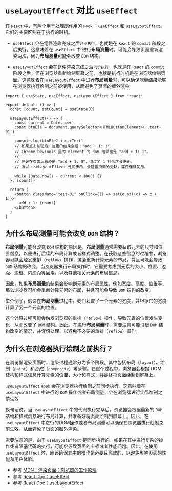 # `useLayoutEffect` 对比 `useEffect`

在 `React` 中，有两个用于处理副作用的 `Hook` ：`useEffect` 和 `useLayoutEffect`。它们的主要区别在于执行的时机。

- `useEffect` 会在组件渲染完成之后`异步执行`，也就是在 `React` 的 `commit` 阶段之后执行。这意味着在 `useEffect` 中 进行**布局测量**时，可能会导致页面重新渲染两次，因为**布局测量**可能会改变 `DOM` 结构。

- `useLayoutEffect` 会在组件渲染完成之后`同步执行`，也就是在 `React` 的 `commit` 阶段之后，但在浏览器重新绘制屏幕之前，也就是执行时机是在浏览器绘制页面。这意味着在 `useLayoutEffect` 中进行**布局测量**时，可以确保测量结果能够在浏览器执行绘制之前被使用，从而避免了页面的额外渲染。

```tsx
import { useState, useEffect, useLayoutEffect } from 'react'

export default () => {
  const [count, setCount] = useState(0)

  useLayoutEffect(() => {
    const current = Date.now()
    const btnEle = document.querySelector<HTMLButtonElement>('.test-01')

    console.log(btnEle?.innerText)
    // 如果点击按钮后，这里的结果会是："add + 1: 1"，
    // Chrome DevTools 里的 element 的 dom 结果也是 "add + 1: 1"。
    //
    // 但是在页面上看还是 "add + 1: 0"，得过了 1 秒后才会更新。
    // 所以 useLayoutEffect 是同步的，会阻塞页面的更新，需要谨慎使用。

    while (Date.now() - current < 1000) {}
  }, [count])

  return (
    <button className="test-01" onClick={() => setCount((c) => c + 1)}>
      add + 1: {count}
    </button>
  )
}
```

## 为什么**布局测量**可能会改变 `DOM` 结构？

**布局测量**可能会改变 `DOM` 结构的原因是，**布局测量**通常需要获取元素的尺寸和位置信息，以便进行后续的布局计算或者样式调整。在获取这些信息的过程中，浏览器可能会触发重排（`reflow`）操作，这会重新计算元素的布局，并且可能会导致 `DOM` 结构的改变。当浏览器执行布局操作时，它需要考虑到元素的大小、位置、边距、边框、内边距等因素，以及其他相关元素的布局信息。

因此，如果**布局测量**的结果会影响到元素的布局属性，例如宽度、高度、位置等，那么浏览器可能会重新计算元素的布局，并且可能会导致 `DOM` 结构的改变。

举个例子，假设在**布局测量**过程中，我们获取了一个元素的宽度，并根据它的宽度计算了另一个元素的位置。

这个计算过程可能会触发浏览器的重排（`reflow`）操作，导致元素的位置发生变化，从而改变了 `DOM` 结构。因此，在进行**布局测量**时，需要注意可能引起 `DOM` 结构改变的情况，并谨慎处理，以避免不必要的重排（`reflow`）操作。

## 为什么在浏览器执行绘制之前执行？

在浏览器渲染页面时，渲染过程通常分为多个阶段，其中包括布局（`layout`）、绘制（`paint`）和合成（`composite`）等步骤。在这个过程中，浏览器会根据 DOM 结构和样式信息计算元素的位置、大小和样式，并最终将页面绘制到屏幕上。

`useLayoutEffect` `Hook` 会在浏览器执行绘制之前同步执行。这意味着在 `useLayoutEffect` 中进行的 `DOM` 操作或者布局测量，会在浏览器进行实际绘制之前生效。

换句话说，当 `useLayoutEffect` 中的代码执行完毕后，浏览器会根据最新的 `DOM` 结构和样式信息进行布局计算，并准备好将页面绘制到屏幕上。因此，在 `useLayoutEffect` 中进行的DOM操作或者布局测量可以确保在浏览器执行绘制之前生效，从而避免了页面的额外渲染。

需要注意的是，由于 `useLayoutEffect` 是同步执行的，如果在其中进行复杂的操作或者阻塞代码的执行，可能会导致页面的卡顿或者性能问题。因此，在使用 `useLayoutEffect` 时，应该确保其中的操作是必要且高效的，以避免影响页面的性能和用户体验。

- 参考 [MDN：渲染页面：浏览器的工作原理](https://developer.mozilla.org/zh-CN/docs/Web/Performance/How_browsers_work)
- 参考 [React Doc：useEffect](https://zh-hans.react.dev/reference/react/useEffect)
- 参考 [React Doc：useLayoutEffect](https://zh-hans.react.dev/reference/react/useLayoutEffect)
